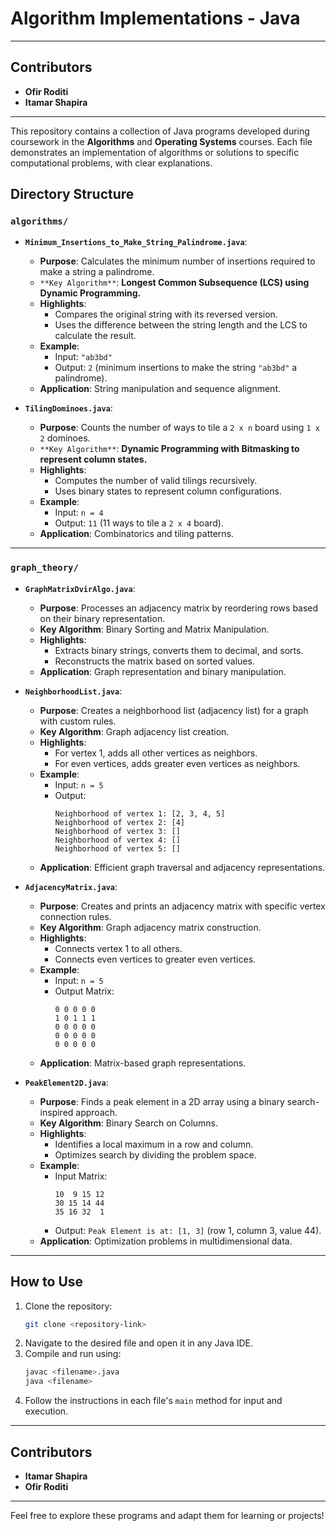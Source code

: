 # Algorithm Implementations - Java

---

## Contributors

- **Ofir Roditi**
- **Itamar Shapira**

---

This repository contains a collection of Java programs developed during coursework in the **Algorithms** and **Operating Systems** courses. Each file demonstrates an implementation of algorithms or solutions to specific computational problems, with clear explanations.

## Directory Structure

### `algorithms/`

- **`Minimum_Insertions_to_Make_String_Palindrome.java`**:

  - **Purpose**: Calculates the minimum number of insertions required to make a string a palindrome.
  - `**Key Algorithm**`: **Longest Common Subsequence (LCS) using Dynamic Programming.**
  - **Highlights**:
    - Compares the original string with its reversed version.
    - Uses the difference between the string length and the LCS to calculate the result.
  - **Example**:
    - Input: `"ab3bd"`
    - Output: `2` (minimum insertions to make the string `"ab3bd"` a palindrome).
  - **Application**: String manipulation and sequence alignment.

- **`TilingDominoes.java`**:
  - **Purpose**: Counts the number of ways to tile a `2 x n` board using `1 x 2` dominoes.
  - `**Key Algorithm**`: **Dynamic Programming with Bitmasking to represent column states.**
  - **Highlights**:
    - Computes the number of valid tilings recursively.
    - Uses binary states to represent column configurations.
  - **Example**:
    - Input: `n = 4`
    - Output: `11` (11 ways to tile a `2 x 4` board).
  - **Application**: Combinatorics and tiling patterns.

---

### `graph_theory/`

- **`GraphMatrixDvirAlgo.java`**:

  - **Purpose**: Processes an adjacency matrix by reordering rows based on their binary representation.
  - **Key Algorithm**: Binary Sorting and Matrix Manipulation.
  - **Highlights**:
    - Extracts binary strings, converts them to decimal, and sorts.
    - Reconstructs the matrix based on sorted values.
  - **Application**: Graph representation and binary manipulation.

- **`NeighborhoodList.java`**:

  - **Purpose**: Creates a neighborhood list (adjacency list) for a graph with custom rules.
  - **Key Algorithm**: Graph adjacency list creation.
  - **Highlights**:
    - For vertex 1, adds all other vertices as neighbors.
    - For even vertices, adds greater even vertices as neighbors.
  - **Example**:
    - Input: `n = 5`
    - Output:
      ```
      Neighborhood of vertex 1: [2, 3, 4, 5]
      Neighborhood of vertex 2: [4]
      Neighborhood of vertex 3: []
      Neighborhood of vertex 4: []
      Neighborhood of vertex 5: []
      ```
  - **Application**: Efficient graph traversal and adjacency representations.

- **`AdjacencyMatrix.java`**:

  - **Purpose**: Creates and prints an adjacency matrix with specific vertex connection rules.
  - **Key Algorithm**: Graph adjacency matrix construction.
  - **Highlights**:
    - Connects vertex 1 to all others.
    - Connects even vertices to greater even vertices.
  - **Example**:
    - Input: `n = 5`
    - Output Matrix:
      ```
      0 0 0 0 0
      1 0 1 1 1
      0 0 0 0 0
      0 0 0 0 0
      0 0 0 0 0
      ```
  - **Application**: Matrix-based graph representations.

- **`PeakElement2D.java`**:
  - **Purpose**: Finds a peak element in a 2D array using a binary search-inspired approach.
  - **Key Algorithm**: Binary Search on Columns.
  - **Highlights**:
    - Identifies a local maximum in a row and column.
    - Optimizes search by dividing the problem space.
  - **Example**:
    - Input Matrix:
      ```
      10  9 15 12
      30 15 14 44
      35 16 32  1
      ```
    - Output: `Peak Element is at: [1, 3]` (row 1, column 3, value 44).
  - **Application**: Optimization problems in multidimensional data.

---

## How to Use

1. Clone the repository:
   ```bash
   git clone <repository-link>
   ```
2. Navigate to the desired file and open it in any Java IDE.
3. Compile and run using:
   ```bash
   javac <filename>.java
   java <filename>
   ```
4. Follow the instructions in each file's `main` method for input and execution.

---

## Contributors

- **Itamar Shapira**
- **Ofir Roditi**

---

Feel free to explore these programs and adapt them for learning or projects!
